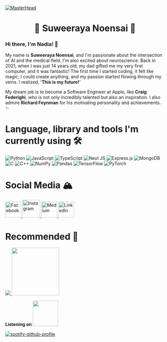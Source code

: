 [![MasterHead](https://cdn.wallpapersafari.com/43/20/AqS6Xm.gif)](https://rishavchanda.io)
<h1 align="center">💐 Suweeraya Noensai 🌻</h1>

### Hi there, I'm Nadia! 👋
My name is **Suweeraya Noensai**, and I'm passionate about the intersection of AI and the medical field. I'm also excited about neuroscience. Back in 2021, when I was just 14 years old, my dad gifted me my very first computer, and it was fantastic! The first time I started coding, it felt like magic; I could create anything, and my passion started flowing through my veins. I realized, '**This is my future!**'

My dream job is to become a Software Engineer at Apple, like **Craig Federighi**, who is not only incredibly talented but also an inspiration. I also admire **Richard Feynman** for his motivating personality and achievements. ✨

# Language, library and tools I'm currently using 🛠
![Python](https://img.shields.io/badge/python-3670A0?style=for-the-badge&logo=python&logoColor=ffdd54) ![JavaScript](https://img.shields.io/badge/javascript-%23323330.svg?style=for-the-badge&logo=javascript&logoColor=%23F7DF1E) ![TypeScript](https://img.shields.io/badge/typescript-%23007ACC.svg?style=for-the-badge&logo=typescript&logoColor=white)  ![Next JS](https://img.shields.io/badge/Next-black?style=for-the-badge&logo=next.js&logoColor=white) ![Express.js](https://img.shields.io/badge/express.js-%23404d59.svg?style=for-the-badge&logo=express&logoColor=%2361DAFB) ![MongoDB](https://img.shields.io/badge/MongoDB-%234ea94b.svg?style=for-the-badge&logo=mongodb&logoColor=white) <br /> ![C](https://img.shields.io/badge/c-%2300599C.svg?style=for-the-badge&logo=c&logoColor=white) ![C++](https://img.shields.io/badge/c++-%2300599C.svg?style=for-the-badge&logo=c%2B%2B&logoColor=white) ![NumPy](https://img.shields.io/badge/numpy-%23013243.svg?style=for-the-badge&logo=numpy&logoColor=white) ![Pandas](https://img.shields.io/badge/pandas-%23150458.svg?style=for-the-badge&logo=pandas&logoColor=white) ![TensorFlow](https://img.shields.io/badge/TensorFlow-%23FF6F00.svg?style=for-the-badge&logo=TensorFlow&logoColor=white) ![PyTorch](https://img.shields.io/badge/PyTorch-%23EE4C2C.svg?style=for-the-badge&logo=PyTorch&logoColor=white) 


# Social Media 🏔
<a href="https://www.facebook.com/nadiagustaf.gustafssonn">
  <img src="https://upload.wikimedia.org/wikipedia/commons/thumb/b/b8/2021_Facebook_icon.svg/2048px-2021_Facebook_icon.svg.png" alt="Facebook" width="50">
</a>

<a href="https://www.instagram.com/snn4dia/">
  <img src="https://ouch-cdn2.icons8.com/_US60I188UuoRurpJ9lfFmfp5baT-Gtp3bghSn-AOL8/rs:fit:456:456/czM6Ly9pY29uczgu/b3VjaC1wcm9kLmFz/c2V0cy9wbmcvOTI0/L2NjYjgwMjlkLWZh/NWMtNDU5Yy05YjBk/LWI0Yzg2MzI3Zjc0/Mi5wbmc.png" alt="Instagram" width="56">
</a>

<a href="https://medium.com/@24098_79544">
  <img src="https://cdn1.iconfinder.com/data/icons/social-media-circle-7/512/Circled_Medium_svg5-512.png" alt="Medium" width="50">
</a>

<a href="https://www.linkedin.com/in/suweeraya-noensai-3ab2b2292/">
  <img src="https://img.freepik.com/premium-vector/square-linkedin-logo-isolated-white-background_469489-892.jpg" alt="LinkedIn" width="50">
</a>



# Recommended 🎸

<a href="https://visitcount.itsvg.in">
  <img src="https://visitcount.itsvg.in/api?id=nadiasuweer4ya&label=Profile%20Views&color=9&icon=9&pretty=true" />
</a>

<img src="https://media.tenor.com/xEGoUkcOurIAAAAC/stardew-valley-stardew.gif" width="150"> 

**Listening on <img src="https://storage.googleapis.com/pr-newsroom-wp/1/2018/11/Spotify_Logo_CMYK_Green.png" width="80">**
                            
[![spotify-github-profile](https://spotify-github-profile.vercel.app/api/view?uid=31oycv7eovl4nkzrzs6gldn5flnm&cover_image=true&theme=novatorem&show_offline=false&background_color=ffffff&interchange=false&bar_color=ffffff&bar_color_cover=false)](https://github.com/kittinan/spotify-github-profile) 
